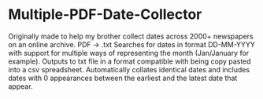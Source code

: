 # Multiple-PDF-Date-Collector
Originally made to help my brother collect dates across 2000+ newspapers on an online archive.
PDF -> .txt
Searches for dates in format DD-MM-YYYY with support for multiple ways of representing the month (Jan/January for example).
Outputs to txt file in a format compatible with being copy pasted into a csv spreadsheet.
Automatically collates identical dates and includes dates with 0 appearances between the earliest and the latest date that appear.
